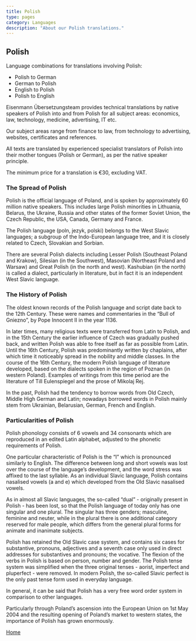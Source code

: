 ```yaml
---
title: Polish
type: pages
category: Languages
description: "About our Polish translations."
---
```


## Polish

Language combinations for translations involving Polish:
- Polish to German
- German to Polish
- English to Polish
- Polish to English

Eisenmann Übersetzungsteam provides technical translations by native speakers of Polish into and from Polish for all subject areas: economics, law, technology, medicine, advertising, IT etc.

Our subject areas range from finance to law, from technology to advertising, websites, certificates and references.

All texts are translated by experienced specialist translators of Polish into their mother tongues (Polish or German), as per the native speaker principle.

The minimum price for a translation is €30, excluding VAT.

### The Spread of Polish
Polish is the official language of Poland, and is spoken by approximately 60 million native speakers. This includes large Polish minorities in Lithuania, Belarus, the Ukraine, Russia and other states of the former Soviet Union, the Czech Republic, the USA, Canada, Germany and France.

The Polish language (poln, jezyk, polski) belongs to the West Slavic languages; a subgroup of the Indo-European language tree, and it is closely related to Czech, Slovakian and Sorbian.

There are several Polish dialects including Lesser Polish (Southeast Poland and Krakow), Silesian (in the Southwest), Masovian (Northeast Poland and Warsaw) and Great Polish (in the north and west). Kashubian (in the north) is called a dialect, particularly in literature, but in fact it is an independent West Slavic language.

### The History of Polish
The oldest known records of the Polish language and script date back to the 12th Century. These were names and commentaries in the “Bull of Gniezno”, by Pope Innocent II in the year 1136.

In later times, many religious texts were transferred from Latin to Polish, and in the 15th Century the earlier influence of Czech was gradually pushed back, and written Polish was able to free itself as far as possible from Latin. Until the 16th Century, Polish was predominantly written by chaplains, after which time it noticeably spread in the nobility and middle classes. In the course of the 16th Century, the modern Polish language of literature developed, based on the dialects spoken in the region of Poznan (in western Poland). Examples of writings from this time period are the literature of Till Eulenspiegel and the prose of Mikolaj Rej.

In the past, Polish had the tendency to borrow words from Old Czech, Middle High German and Latin; nowadays borrowed words in Polish mainly stem from Ukrainian, Belarusian, German, French and English.

### Particularities of Polish
Polish phonology consists of 6 vowels and 34 consonants which are reproduced in an edited Latin alphabet, adjusted to the phonetic requirements of Polish.

One particular characteristic of Polish is the “I” which is pronounced similarly to English. The difference between long and short vowels was lost over the course of the language’s development, and the word stress was affixed to the last syllable. As an individual Slavic language, Polish contains nasalised vowels (a and e) which developed from the Old Slavic nasalised vowels.

As in almost all Slavic languages, the so-called “dual” - originally present in Polish - has been lost, so that the Polish language of today only has one singular and one plural. The singular has three genders; masculine, feminine and neuter, while in the plural there is one additional category reserved for male people, which differs from the general plural forms for animate and inanimate subjects.

Polish has retained the Old Slavic case system, and contains six cases for substantive, pronouns, adjectives and a seventh case only used in direct addresses for substantives and pronouns; the vocative. The flexion of the verbs in Polish is based on person, number and gender. The Polish tense system was simplified when the three original tenses - aorist, imperfect and pluperfect - were removed. In modern Polish, the so-called Slavic perfect is the only past tense form used in everyday language.

In general, it can be said that Polish has a very free word order system in comparison to other languages.

Particularly through Poland’s ascension into the European Union on 1st May 2004 and the resulting opening of Poland’s market to western states, the importance of Polish has grown enormously.

[Home](/about/landing)
